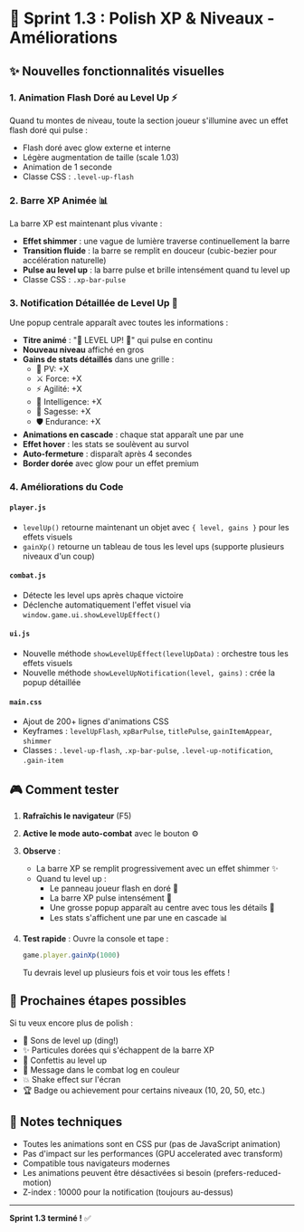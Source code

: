 # 🎨 Sprint 1.3 : Polish XP & Niveaux - Améliorations

## ✨ Nouvelles fonctionnalités visuelles

### 1. **Animation Flash Doré au Level Up** ⚡
Quand tu montes de niveau, toute la section joueur s'illumine avec un effet flash doré qui pulse :
- Flash doré avec glow externe et interne
- Légère augmentation de taille (scale 1.03)
- Animation de 1 seconde
- Classe CSS : `.level-up-flash`

### 2. **Barre XP Animée** 📊
La barre XP est maintenant plus vivante :
- **Effet shimmer** : une vague de lumière traverse continuellement la barre
- **Transition fluide** : la barre se remplit en douceur (cubic-bezier pour accélération naturelle)
- **Pulse au level up** : la barre pulse et brille intensément quand tu level up
- Classe CSS : `.xp-bar-pulse`

### 3. **Notification Détaillée de Level Up** 🎉
Une popup centrale apparaît avec toutes les informations :
- **Titre animé** : "🎉 LEVEL UP! 🎉" qui pulse en continu
- **Nouveau niveau** affiché en gros
- **Gains de stats détaillés** dans une grille :
  - 💚 PV: +X
  - ⚔️ Force: +X
  - ⚡ Agilité: +X
  - 🔮 Intelligence: +X
  - 📖 Sagesse: +X
  - 🛡️ Endurance: +X
- **Animations en cascade** : chaque stat apparaît une par une
- **Effet hover** : les stats se soulèvent au survol
- **Auto-fermeture** : disparaît après 4 secondes
- **Border dorée** avec glow pour un effet premium

### 4. **Améliorations du Code**

#### `player.js`
- `levelUp()` retourne maintenant un objet avec `{ level, gains }` pour les effets visuels
- `gainXp()` retourne un tableau de tous les level ups (supporte plusieurs niveaux d'un coup)

#### `combat.js`
- Détecte les level ups après chaque victoire
- Déclenche automatiquement l'effet visuel via `window.game.ui.showLevelUpEffect()`

#### `ui.js`
- Nouvelle méthode `showLevelUpEffect(levelUpData)` : orchestre tous les effets visuels
- Nouvelle méthode `showLevelUpNotification(level, gains)` : crée la popup détaillée

#### `main.css`
- Ajout de 200+ lignes d'animations CSS
- Keyframes : `levelUpFlash`, `xpBarPulse`, `titlePulse`, `gainItemAppear`, `shimmer`
- Classes : `.level-up-flash`, `.xp-bar-pulse`, `.level-up-notification`, `.gain-item`

## 🎮 Comment tester

1. **Rafraîchis le navigateur** (F5)
2. **Active le mode auto-combat** avec le bouton ⚙️
3. **Observe** :
   - La barre XP se remplit progressivement avec un effet shimmer ✨
   - Quand tu level up :
     - Le panneau joueur flash en doré 🌟
     - La barre XP pulse intensément 💫
     - Une grosse popup apparaît au centre avec tous les détails 🎉
     - Les stats s'affichent une par une en cascade 📊

4. **Test rapide** : Ouvre la console et tape :
   ```javascript
   game.player.gainXp(1000)
   ```
   Tu devrais level up plusieurs fois et voir tous les effets !

## 🎯 Prochaines étapes possibles

Si tu veux encore plus de polish :
- 🎵 Sons de level up (ding!)
- ✨ Particules dorées qui s'échappent de la barre XP
- 🌈 Confettis au level up
- 📢 Message dans le combat log en couleur
- 💥 Shake effect sur l'écran
- 🏆 Badge ou achievement pour certains niveaux (10, 20, 50, etc.)

## 📝 Notes techniques

- Toutes les animations sont en CSS pur (pas de JavaScript animation)
- Pas d'impact sur les performances (GPU accelerated avec transform)
- Compatible tous navigateurs modernes
- Les animations peuvent être désactivées si besoin (prefers-reduced-motion)
- Z-index : 10000 pour la notification (toujours au-dessus)

---

**Sprint 1.3 terminé !** ✅
